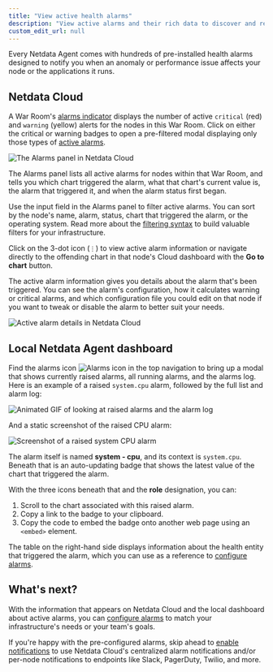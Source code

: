 ```yaml
---
title: "View active health alarms"
description: "View active alarms and their rich data to discover and resolve anomalies and performance issues across your infrastructure."
custom_edit_url: null
---
```




Every Netdata Agent comes with hundreds of pre-installed health alarms designed to notify you when an anomaly or
performance issue affects your node or the applications it runs.

## Netdata Cloud

A War Room's [alarms indicator](/docs/cloud/war-rooms#indicators) displays the number of
active `critical` (red) and `warning` (yellow) alerts for the nodes in this War Room. Click on either the critical or
warning badges to open a pre-filtered modal displaying only those types of [active
alarms](/docs/cloud/alerts-notifications/view-active-alerts).

![The Alarms panel in Netdata
Cloud](https://user-images.githubusercontent.com/1153921/108564747-d2bfbb00-72c0-11eb-97b9-5863ad3324eb.png)

The Alarms panel lists all active alarms for nodes within that War Room, and tells you which chart triggered the alarm,
what that chart's current value is, the alarm that triggered it, and when the alarm status first began.

Use the input field in the Alarms panel to filter active alarms. You can sort by the node's name, alarm, status, chart
that triggered the alarm, or the operating system. Read more about the [filtering
syntax](/docs/cloud/war-rooms#node-filter) to build valuable filters for your infrastructure.

Click on the 3-dot icon (`⋮`) to view active alarm information or navigate directly to the offending chart in that
node's Cloud dashboard with the **Go to chart** button.

The active alarm information gives you details about the alarm that's been triggered. You can see the alarm's
configuration, how it calculates warning or critical alarms, and which configuration file you could edit on that node if
you want to tweak or disable the alarm to better suit your needs.

![Active alarm details in Netdata
Cloud](https://user-images.githubusercontent.com/1153921/108564813-f08d2000-72c0-11eb-80c8-b2af22a751fd.png)

## Local Netdata Agent dashboard

Find the alarms icon ![Alarms
icon](https://raw.githubusercontent.com/netdata/netdata-ui/98e31799c1ec0983f433537ff16d2ac2b0d994aa/src/components/icon/assets/alarm.svg)
in the top navigation to bring up a modal that shows currently raised alarms, all running alarms, and the alarms log.
Here is an example of a raised `system.cpu` alarm, followed by the full list and alarm log:

![Animated GIF of looking at raised alarms and the alarm
log](https://user-images.githubusercontent.com/1153921/80842482-8c289500-8bb6-11ea-9791-600cfdbe82ce.gif)

And a static screenshot of the raised CPU alarm: 

![Screenshot of a raised system CPU
alarm](https://user-images.githubusercontent.com/1153921/80842330-2dfbb200-8bb6-11ea-8147-3cd366eb0f37.png)

The alarm itself is named **system - cpu**, and its context is `system.cpu`. Beneath that is an auto-updating badge that
shows the latest value of the chart that triggered the alarm.

With the three icons beneath that and the **role** designation, you can:

1.  Scroll to the chart associated with this raised alarm.
2.  Copy a link to the badge to your clipboard.
3.  Copy the code to embed the badge onto another web page using an `<embed>` element.

The table on the right-hand side displays information about the health entity that triggered the alarm, which you can
use as a reference to [configure alarms](/docs/monitor/configure-alarms).

## What's next?

With the information that appears on Netdata Cloud and the local dashboard about active alarms, you can [configure
alarms](/docs/monitor/configure-alarms) to match your infrastructure's needs or your team's goals.

If you're happy with the pre-configured alarms, skip ahead to [enable
notifications](/docs/monitor/enable-notifications) to use Netdata Cloud's centralized alarm notifications and/or
per-node notifications to endpoints like Slack, PagerDuty, Twilio, and more.


